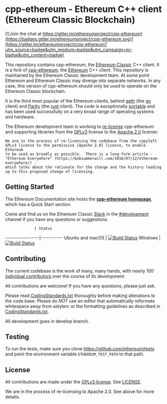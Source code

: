 # cpp-ethereum - Ethereum C++ client (Ethereum Classic Blockchain)

[![Join the chat at https://gitter.im/ethereumproject/cpp-ethereum](https://badges.gitter.im/ethereumproject/cpp-ethereum.svg)](https://gitter.im/ethereumproject/cpp-ethereum?utm_source=badge&utm_medium=badge&utm_campaign=pr-badge&utm_content=badge)

This repository contains cpp-ethereum, the [Ethereum Classic](https://ethereumclassic.github.io/) C++ client. It is a fork
of [cpp-ethereum](http://cpp-ethereum.org/), the [Ethereum](http://ethereum.org) C++ client. This repository is maintained by
the Ethereum Classic development team. At some point Ethereum and Ethereum Classic may diverge into separate networks. In any
case, this version of cpp-ethereum should only be used to operate on the Ethereum Classic blockchain. 

It is the third most popular of the Ethereum clients, behind [geth](https://github.com/ethereum/go-ethereum) (the [go](https://golang.org)
client) and [Parity](https://github.com/ethcore/parity) (the [rust](https://www.rust-lang.org/) client).  The code is exceptionally
[portable](http://cpp-ethereum.org/portability.html) and has been used successfully on a very broad range
of operating systems and hardware.

The Ethereum development team is working to [re-license](https://bobsummerwill.com/2016/07/12/c-re-licensing-plan/) cpp-ethereum and
supporting libraries from the [GPLv3](https://en.wikipedia.org/wiki/GNU_General_Public_License) license to the
[Apache 2.0](https://en.wikipedia.org/wiki/Apache_License) license:
```
We are in the process of re-licensing the codebase from the copyleft
GPLv3 license to the permissive [Apache 2.0] licence, to enable Ethereum
to be used as broadly as possible.  There is a long-form article -
"Ethereum Everywhere" (https://bobsummerwill.com/2016/07/12/ethereum-everywhere/) - 
which talks about the rationale for the change and the history leading
up to this proposed change of licensing.
```

## Getting Started

The Ethereum Documentation site hosts the **[cpp-ethereum homepage](http://cpp-ethereum.org)**, which
has a Quick Start section.

Come and find us on the Ethereum Classic [Slack](http://ethereumclassic.herokuapp.com/) in the [#development](https://ethereumclassic.slack.com/messages/development/)
channel if you have any questions or suggestions.

                 | Status
-----------------|-----------
Ubuntu and macOS | [![Build Status](https://travis-ci.org/ethereumproject/cpp-ethereum.svg?branch=develop)](https://travis-ci.org/ethereumproject/cpp-ethereum/branches)
Windows          | [![Build Status](https://ci.appveyor.com/api/projects/status/6b8fl9av4vuf602a/branch/develop?svg=true)](https://ci.appveyor.com/project/igetgames/cpp-ethereum)

## Contributing

The current codebase is the work of many, many hands, with nearly 100
[individual contributors](https://github.com/ethereumproject/cpp-ethereum/graphs/contributors) over the course of its development.

All contributions are welcome! If you have any questions, please just ask.

Please read [CodingStandards.txt](CodingStandards.txt) thoroughly before making alterations to the code base.
Please do *NOT* use an editor that automatically reformats whitespace away from astylerc or the formatting guidelines
as described in [CodingStandards.txt](CodingStandards.txt).

All development goes in develop branch.

## Testing

To run the tests, make sure you clone https://github.com/ethereum/tests and point the environment variable
`ETHEREUM_TEST_PATH` to that path.

## License

All contributions are made under the [GPLv3 license](http://www.gnu.org/licenses/gpl-3.0.en.html). See [LICENSE](LICENSE).

We are in the process of re-licensing to Apache 2.0.   See above for more details.
